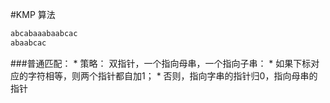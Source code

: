 #KMP 算法
```C
abcabaaabaabcac
abaabcac
```
###普通匹配：
* 
策略：
双指针，一个指向母串，一个指向子串：
    * 
如果下标对应的字符相等，则两个指针都自加1；
    * 
否则，指向字串的指针归0，指向母串的指针